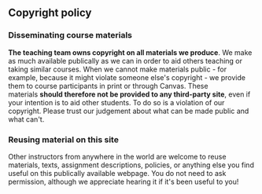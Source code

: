 ## Copyright policy

### Disseminating course materials

**The teaching team owns copyright on all materials we produce**. We make as much available publically as we can in order to aid others teaching or taking similar courses. When we cannot make materials public - for example, because it might violate someone else's copyright - we provide them to course participants in print or through Canvas. These materials **should therefore not be provided to any third-party site**, even if your intention is to aid other students. To do so is a violation of our copyright. Please trust our judgement about what can be made public and what can't.

### Reusing material on this site

Other instructors from anywhere in the world are welcome to reuse materials, texts, assignment descriptions, policies, or anything else you find useful on this publically available webpage. You do not need to ask permission, although we appreciate hearing it if it's been useful to you!

